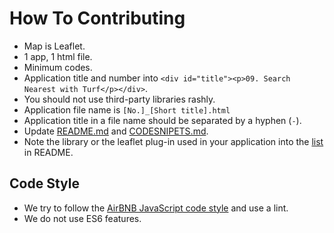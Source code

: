 # How To Contributing

* Map is Leaflet.
* 1 app, 1 html file.
* Minimum codes.
* Application title and number into `<div id="title"><p>09. Search Nearest with Turf</p></div>`.
* You should not use third-party libraries rashly.
* Application file name is `[No.]_[Short title].html`
* Application title in a file name should be separated by a hyphen (`-`).
* Update [README.md](https://github.com/muxlab/map-effects-100/blob/gh-pages/README.md) and [CODESNIPETS.md](https://github.com/muxlab/map-effects-100/blob/gh-pages/CODESNIPETS.md).
* Note the library or the leaflet plug-in used in your application into the [list](https://github.com/muxlab/map-effects-100#library--leaflet-plugin) in README.

## Code Style

* We try to follow the [AirBNB JavaScript code style](https://github.com/airbnb/javascript) and use a lint.
* We do not use ES6 features.
